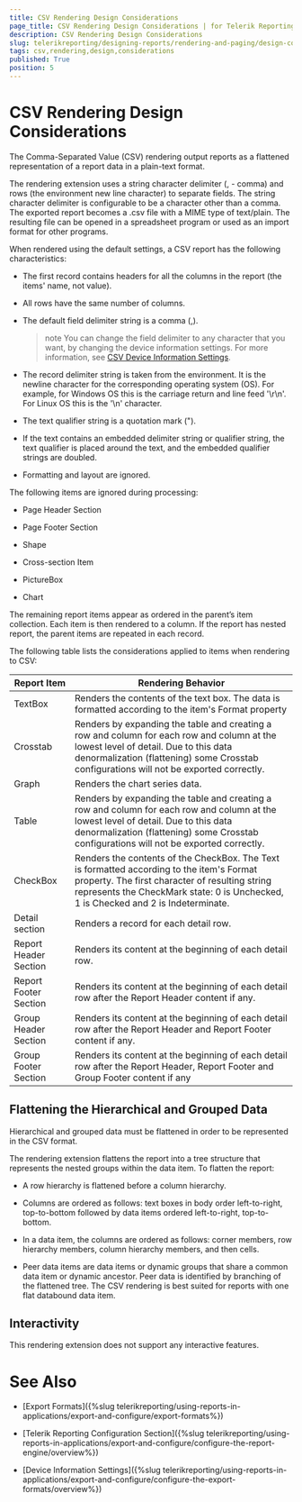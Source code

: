 ```yaml
---
title: CSV Rendering Design Considerations
page_title: CSV Rendering Design Considerations | for Telerik Reporting Documentation
description: CSV Rendering Design Considerations
slug: telerikreporting/designing-reports/rendering-and-paging/design-considerations-for-report-rendering/csv-rendering-design-considerations
tags: csv,rendering,design,considerations
published: True
position: 5
---
```


# CSV Rendering Design Considerations

The Comma-Separated Value (CSV) rendering output reports as a flattened representation of a report data in a  	        plain-text format.       	

The rendering extension uses a string character delimiter (, - comma) and rows (the environment new line character)            to separate fields.           The string character delimiter is configurable to be a character other than a comma.           The exported report becomes a .csv file with a MIME type of text/plain. 	        The resulting file can be opened in a spreadsheet program or used as an import format for other programs.         

When rendered using the default settings, a CSV report has the following characteristics:

* The first record contains headers for all the columns in the report (the items' name, not value).

* All rows have the same number of columns.

* The default field delimiter string is a comma (,).

   >note You can change the field delimiter to any character that you want, by changing the device information settings. For more information, see [CSV Device Information Settings](../../../using-reports-in-applications/export-and-configure/configure-the-export-formats/csv-device-information-settings).				

* The record delimiter string is taken from the environment. It is the newline character for the corresponding operating
        system (OS). For example, for Windows OS this is the carriage return and line feed '\r\n'.
        For Linux OS this is the '\n' character.

* The text qualifier string is a quotation mark (").

* If the text contains an embedded delimiter string or qualifier string, the text qualifier is placed around the text,
				and the embedded qualifier strings are doubled.

* Formatting and layout are ignored.  


The following items are ignored during processing:

* Page Header Section

* Page Footer Section

* Shape

* Cross-section Item

* PictureBox

* Chart

The remaining report items appear as ordered in the parent’s item collection. Each item is then rendered to a column. 			If the report has nested report, the parent items are repeated in each record. 		

The following table lists the considerations applied to items when rendering to CSV:


|  __Report Item__  |  __Rendering Behavior__  |
| ------ | ------ |
|TextBox|Renders the contents of the text box. The data is formatted according to the item's Format property|
|Crosstab|Renders by expanding the table and creating a row and column for each row and column at the lowest level of detail. 			Due to this data denormalization (flattening) some Crosstab configurations will not be exported correctly.|
|Graph|Renders the chart series data.|
|Table|Renders by expanding the table and creating a row and column for each row and column at the lowest level of detail. 			Due to this data denormalization (flattening) some Crosstab configurations will not be exported correctly.|
|CheckBox|Renders the contents of the CheckBox. The Text is formatted according to the item's Format property. The first character of resulting string represents the CheckMark state: 0 is Unchecked, 1 is Checked and 2 is Indeterminate.|
|Detail section|Renders a record for each detail row.|
|Report Header Section|Renders its content at the beginning of each detail row.|
|Report Footer Section|Renders its content at the beginning of each detail row after the Report Header content if any.|
|Group Header Section|Renders its content at the beginning of each detail row after the Report Header and Report Footer content if any.|
|Group Footer Section|Renders its content at the beginning of each detail row after the Report Header, Report Footer and Group Footer content if  any|


## Flattening the Hierarchical and Grouped Data

Hierarchical and grouped data must be flattened in order to be represented in the CSV format.     		

The rendering extension flattens the report into a tree structure that represents the nested groups within the data item.      			To flatten the report:     		

* A row hierarchy is flattened before a column hierarchy.

* Columns are ordered as follows: text boxes in body order left-to-right, top-to-bottom followed  				  		by data items ordered left-to-right, top-to-bottom. 				  	

* In a data item, the columns are ordered as follows: corner members, row hierarchy members,  				  		column hierarchy members, and then cells. 				  	

* Peer data items are data items or dynamic groups that share a common data item or dynamic ancestor.  				  		Peer data is identified by branching of the flattened tree. 				  						The CSV rendering is best suited for reports with one flat databound data item.
				

## Interactivity

This rendering extension does not support any interactive features.

# See Also


 * [Export Formats]({%slug telerikreporting/using-reports-in-applications/export-and-configure/export-formats%})

 * [Telerik Reporting Configuration Section]({%slug telerikreporting/using-reports-in-applications/export-and-configure/configure-the-report-engine/overview%})

 * [Device Information Settings]({%slug telerikreporting/using-reports-in-applications/export-and-configure/configure-the-export-formats/overview%})
